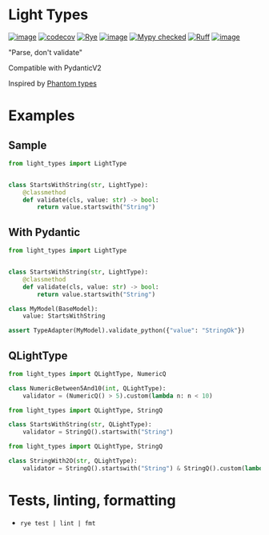 # Light Types

[![image](https://img.shields.io/pypi/v/light-types.svg)](https://pypi.python.org/pypi/light-types)
[![codecov](https://codecov.io/gh/likeinlife/light-types/graph/badge.svg?token=7QUSPNC4CQ)](https://codecov.io/gh/likeinlife/light-types)
[![Rye](https://img.shields.io/endpoint?url=https://raw.githubusercontent.com/astral-sh/rye/main/artwork/badge.json)](https://rye.astral.sh)
[![image](https://img.shields.io/pypi/l/light-types.svg)](https://github.com/likeinlife/light-types/blob/main/LICENSE)
<a href="http://mypy-lang.org/" target="_blank"><img src="https://img.shields.io/badge/mypy-checked-1F5082.svg" alt="Mypy checked"></a>
[![Ruff](https://img.shields.io/endpoint?url=https://raw.githubusercontent.com/astral-sh/ruff/main/assets/badge/v2.json)](https://github.com/astral-sh/ruff)
[![image](https://img.shields.io/pypi/pyversions/light-types.svg)](https://pypi.python.org/pypi/light-types)

"Parse, don't validate"

Compatible with PydanticV2

Inspired by [Phantom types](https://github.com/antonagestam/phantom-types/)

# Examples

## Sample

```python
from light_types import LightType


class StartsWithString(str, LightType):
    @classmethod
    def validate(cls, value: str) -> bool:
        return value.startswith("String")
```

## With Pydantic

```python
from light_types import LightType


class StartsWithString(str, LightType):
    @classmethod
    def validate(cls, value: str) -> bool:
        return value.startswith("String")

class MyModel(BaseModel):
    value: StartsWithString

assert TypeAdapter(MyModel).validate_python({"value": "StringOk"})
```

## QLightType

```python
from light_types import QLightType, NumericQ

class NumericBetween5And10(int, QLightType):
    validator = (NumericQ() > 5).custom(lambda n: n < 10)
```

```python
from light_types import QLightType, StringQ

class StartsWithString(str, QLightType):
    validator = StringQ().startswith("String")
```

```python
from light_types import QLightType, StringQ

class StringWith2O(str, QLightType):
    validator = StringQ().startswith("String") & StringQ().custom(lambda s: s.count("o") >= 2)
```

# Tests, linting, formatting

- `rye test | lint | fmt`